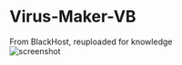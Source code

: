 # Virus-Maker-VB
From BlackHost, reuploaded for knowledge  
![screenshot](https://github.com/LotusTrojan/Virus-Maker-VB/assets/151651076/ccfd819c-13d0-42e0-872c-6cc700439a36)
